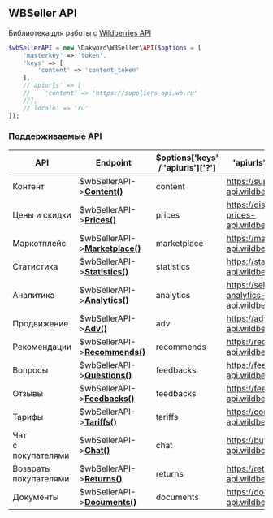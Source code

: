## WBSeller API
Библиотека для работы с [Wildberries API](https://openapi.wb.ru)

```php
$wbSellerAPI = new \Dakword\WBSeller\API($options = [
    'masterkey' => 'token',
    'keys' => [
        'content' => 'content_token'
    ],
    //'apiurls' => [
    //    'content' => 'https://suppliers-api.wb.ru'
    //],
    //'locale' => 'ru'
]);
```

### Поддерживаемые API

| API | Endpoint | $options['keys' / 'apiurls']['?'] | 'apiurls' defaults |
| --- | -------- | --------------------------------- | ------------------ |
| Контент                  | $wbSellerAPI->[**Content()**](/docs/Content.md)         | content     | https://suppliers-api.wildberries.ru
| Цены и скидки            | $wbSellerAPI->[**Prices()**](/docs/Prices.md)           | prices      | https://discounts-prices-api.wildberries.ru
| Маркетплейс              | $wbSellerAPI->[**Marketplace()**](/docs/Marketplace.md) | marketplace | https://marketplace-api.wildberries.ru
| Статистика               | $wbSellerAPI->[**Statistics()**](/docs/Statistics.md)   | statistics  | https://statistics-api.wildberries.ru
| Аналитика                | $wbSellerAPI->[**Analytics()**](/docs/Analytics.md)     | analytics   | https://seller-analytics-api.wildberries.ru
| Продвижение              | $wbSellerAPI->[**Adv()**](/docs/Adv.md)                 | adv         | https://advert-api.wildberries.ru
| Рекомендации             | $wbSellerAPI->[**Recommends()**](Recommends.md)         | recommends  | https://recommend-api.wildberries.ru
| Вопросы                  | $wbSellerAPI->[**Questions()**](Questions.md)           | feedbacks   | https://feedbacks-api.wildberries.ru
| Отзывы                   | $wbSellerAPI->[**Feedbacks()**](Feedbacks.md)           | feedbacks   | https://feedbacks-api.wildberries.ru
| Тарифы                   | $wbSellerAPI->[**Tariffs()**](Tariffs.md)               | tariffs     | https://common-api.wildberries.ru
| Чат<br>с покупателями    | $wbSellerAPI->[**Chat()**](Chat.md)                     | chat        | https://buyer-chat-api.wildberries.ru
| Возвраты<br>покупателями | $wbSellerAPI->[**Returns()**](Returns.md)               | returns     | https://returns-api.wildberries.ru
| Документы                | $wbSellerAPI->[**Documents()**](Documents.md)           | documents   | https://documents-api.wildberries.ru
